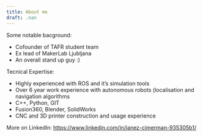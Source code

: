 ```yaml
---
title: About me
draft: .nan
---
```

Some notable bacground:

* Cofounder of TAFR student team 
* Ex lead of MakerLab Ljubljana 
* An overall stand up guy :)

Tecnical Expertise:

* Highly experienced with ROS and it’s simulation tools
* Over 6 year work experience with autonomous robots (localisation and navigation algorithms
* C++, Python, GIT
* Fusion360, Blender, SolidWorks
* CNC and 3D printer construction and usage experience



More on LinkedIn: https://www.linkedin.com/in/janez-cimerman-935305b1/